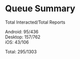 # Queue Summary

Total Interacted/Total Reports

Android: 95/436  
Desktop: 157/762  
iOS: 43/106

Total: 295/1303
